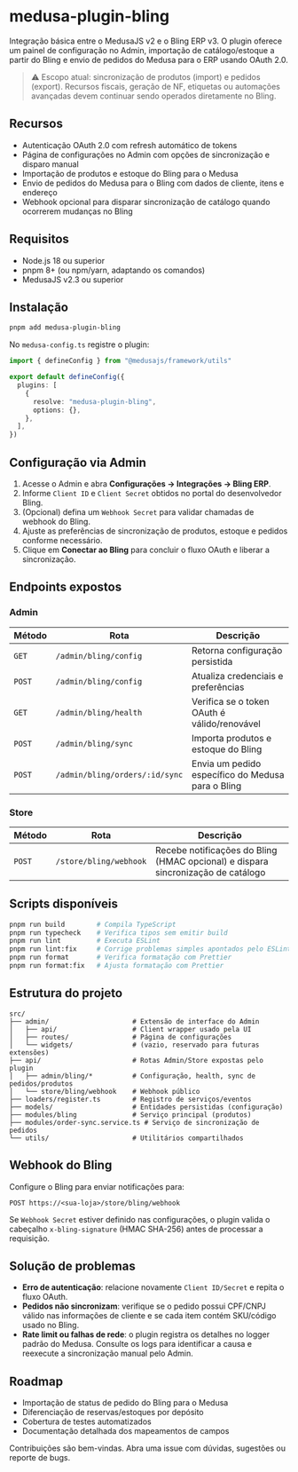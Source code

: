 # medusa-plugin-bling

Integração básica entre o MedusaJS v2 e o Bling ERP v3. O plugin oferece um painel de configuração no Admin, importação de catálogo/estoque a partir do Bling e envio de pedidos do Medusa para o ERP usando OAuth 2.0.

> ⚠️ Escopo atual: sincronização de produtos (import) e pedidos (export). Recursos fiscais, geração de NF, etiquetas ou automações avançadas devem continuar sendo operados diretamente no Bling.

## Recursos

- Autenticação OAuth 2.0 com refresh automático de tokens
- Página de configurações no Admin com opções de sincronização e disparo manual
- Importação de produtos e estoque do Bling para o Medusa
- Envio de pedidos do Medusa para o Bling com dados de cliente, itens e endereço
- Webhook opcional para disparar sincronização de catálogo quando ocorrerem mudanças no Bling

## Requisitos

- Node.js 18 ou superior
- pnpm 8+ (ou npm/yarn, adaptando os comandos)
- MedusaJS v2.3 ou superior

## Instalação

```bash
pnpm add medusa-plugin-bling
```

No `medusa-config.ts` registre o plugin:

```ts
import { defineConfig } from "@medusajs/framework/utils"

export default defineConfig({
  plugins: [
    {
      resolve: "medusa-plugin-bling",
      options: {},
    },
  ],
})
```

## Configuração via Admin

1. Acesse o Admin e abra **Configurações → Integrações → Bling ERP**.
2. Informe `Client ID` e `Client Secret` obtidos no portal do desenvolvedor Bling.
3. (Opcional) defina um `Webhook Secret` para validar chamadas de webhook do Bling.
4. Ajuste as preferências de sincronização de produtos, estoque e pedidos conforme necessário.
5. Clique em **Conectar ao Bling** para concluir o fluxo OAuth e liberar a sincronização.

## Endpoints expostos

### Admin

| Método | Rota                                | Descrição                                                    |
| ------ | ------------------------------------ | ------------------------------------------------------------ |
| `GET`  | `/admin/bling/config`                | Retorna configuração persistida                             |
| `POST` | `/admin/bling/config`                | Atualiza credenciais e preferências                         |
| `GET`  | `/admin/bling/health`                | Verifica se o token OAuth é válido/renovável                |
| `POST` | `/admin/bling/sync`                  | Importa produtos e estoque do Bling                         |
| `POST` | `/admin/bling/orders/:id/sync`       | Envia um pedido específico do Medusa para o Bling           |

### Store

| Método | Rota                       | Descrição                                                                 |
| ------ | ------------------------- | ------------------------------------------------------------------------- |
| `POST` | `/store/bling/webhook`     | Recebe notificações do Bling (HMAC opcional) e dispara sincronização de catálogo |

## Scripts disponíveis

```bash
pnpm run build        # Compila TypeScript
pnpm run typecheck    # Verifica tipos sem emitir build
pnpm run lint         # Executa ESLint
pnpm run lint:fix     # Corrige problemas simples apontados pelo ESLint
pnpm run format       # Verifica formatação com Prettier
pnpm run format:fix   # Ajusta formatação com Prettier
```

## Estrutura do projeto

```
src/
├── admin/                     # Extensão de interface do Admin
│   ├── api/                   # Client wrapper usado pela UI
│   ├── routes/                # Página de configurações
│   └── widgets/               # (vazio, reservado para futuras extensões)
├── api/                       # Rotas Admin/Store expostas pelo plugin
│   ├── admin/bling/*          # Configuração, health, sync de pedidos/produtos
│   └── store/bling/webhook    # Webhook público
├── loaders/register.ts        # Registro de serviços/eventos
├── models/                    # Entidades persistidas (configuração)
├── modules/bling              # Serviço principal (produtos)
├── modules/order-sync.service.ts # Serviço de sincronização de pedidos
└── utils/                     # Utilitários compartilhados
```

## Webhook do Bling

Configure o Bling para enviar notificações para:

```
POST https://<sua-loja>/store/bling/webhook
```

Se `Webhook Secret` estiver definido nas configurações, o plugin valida o cabeçalho `x-bling-signature` (HMAC SHA-256) antes de processar a requisição.

## Solução de problemas

- **Erro de autenticação**: relacione novamente `Client ID/Secret` e repita o fluxo OAuth.
- **Pedidos não sincronizam**: verifique se o pedido possui CPF/CNPJ válido nas informações de cliente e se cada item contém SKU/código usado no Bling.
- **Rate limit ou falhas de rede**: o plugin registra os detalhes no logger padrão do Medusa. Consulte os logs para identificar a causa e reexecute a sincronização manual pelo Admin.

## Roadmap

- Importação de status de pedido do Bling para o Medusa
- Diferenciação de reservas/estoques por depósito
- Cobertura de testes automatizados
- Documentação detalhada dos mapeamentos de campos

Contribuições são bem-vindas. Abra uma issue com dúvidas, sugestões ou reporte de bugs.
